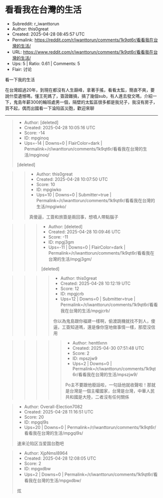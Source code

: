 # 看看我在台灣的生活

- Subreddit: r_iwanttorun
- Author: this0great
- Created: 2025-04-28 08:45:57 UTC
- Permalink: https://reddit.com/r/iwanttorun/comments/1k9qt6r/看看我在台灣的生活/
- URL: https://www.reddit.com/r/iwanttorun/comments/1k9qt6r/看看我在台灣的生活/
- Ups: 5 | Ratio: 0.61 | Comments: 5
- Flair: 讨论


看一下我的生活

在台灣超過20年，到現在都沒有人生巔峰，拿著手搖，看看太監，簡直不爽，要說什麼遺憾嗎，懂王死媽了，簽證難搞，搞了幾個sub，有人進去發文嗎，介紹一下，鬼島年薪300的輪班處男一個，隔壁的太監區很多都是我兒子，我沒有房子，買不起，偶而出國看一下淪陷區災胞，歡迎來聊


---

> - Author: [deleted]
> - Created: 2025-04-28 10:05:16 UTC
> - Score: -14
> - ID: mpginoq
> - Ups=-14 | Downs=0 | FlairColor=dark | Permalink=/r/iwanttorun/comments/1k9qt6r/看看我在台灣的生活/mpginoq/
>
> [deleted]

>> - Author: this0great
>> - Created: 2025-04-28 10:07:50 UTC
>> - Score: 10
>> - ID: mpgiwko
>> - Ups=10 | Downs=0 | Submitter=true | Permalink=/r/iwanttorun/comments/1k9qt6r/看看我在台灣的生活/mpgiwko/
>>
>> 真傻逼，工簽和旅簽是兩回事，想噴人帶點腦子

>>> - Author: [deleted]
>>> - Created: 2025-04-28 10:09:46 UTC
>>> - Score: -11
>>> - ID: mpgj3gm
>>> - Ups=-11 | Downs=0 | FlairColor=dark | Permalink=/r/iwanttorun/comments/1k9qt6r/看看我在台灣的生活/mpgj3gm/
>>>
>>> [deleted]

>>>> - Author: this0great
>>>> - Created: 2025-04-28 10:12:19 UTC
>>>> - Score: 12
>>>> - ID: mpgjcrb
>>>> - Ups=12 | Downs=0 | Submitter=true | Permalink=/r/iwanttorun/comments/1k9qt6r/看看我在台灣的生活/mpgjcrb/
>>>>
>>>> 你以為鬼島跟你福建一樣啊，偷渡跳機就找不到人，傻逼，工簽知道嗎，還是像你窪地做事情一樣，那麼沒信用

>>>>> - Author: henttlxnn
>>>>> - Created: 2025-04-30 07:51:48 UTC
>>>>> - Score: 2
>>>>> - ID: mpszjw9
>>>>> - Ups=2 | Downs=0 | Permalink=/r/iwanttorun/comments/1k9qt6r/看看我在台灣的生活/mpszjw9/
>>>>>
>>>>> Po主不要跟他廢話啦，一句話他就收聲啦！那就是台灣是一個主權國家，台灣是台灣，中華人民共和國是大陸，二者沒有任何關係

> - Author: Overall-Election7082
> - Created: 2025-04-28 11:16:51 UTC
> - Score: 20
> - ID: mpgql9s
> - Ups=20 | Downs=0 | Permalink=/r/iwanttorun/comments/1k9qt6r/看看我在台灣的生活/mpgql9s/
>
> 速来沦陷区当爱国台胞吧

> - Author: XjpNmsl8964
> - Created: 2025-04-28 12:08:05 UTC
> - Score: 2
> - ID: mpgxdbw
> - Ups=2 | Downs=0 | Permalink=/r/iwanttorun/comments/1k9qt6r/看看我在台灣的生活/mpgxdbw/
>
> 炫
